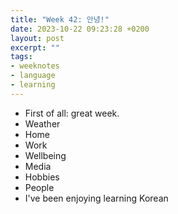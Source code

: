 ```yaml
---
title: "Week 42: 안녕!"
date: 2023-10-22 09:23:28 +0200
layout: post
excerpt: ""
tags:
- weeknotes
- language
- learning
---
```

- First of all: great week.
- Weather
- Home
- Work
- Wellbeing
- Media
- Hobbies
- People
- I've been enjoying learning Korean 